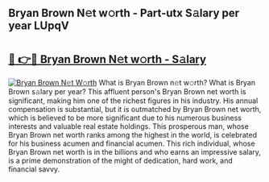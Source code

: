 ## Bryan Brown N𝚎t w𝚘rth - Part-utx S𝚊lary per year LUpqV

# <h2><a href="http://gc47vbl.nevu.top/?p=Bryan+Brown">🔗 👉🔴 Bryan Brown N𝚎t w𝚘rth - S𝚊lary</a></h2>

[![Bryan Brown N𝚎t W𝚘rth](https://i.imgur.com/Oavwk0R.jpeg)](http://gc47vbl.nevu.top/?p=Bryan+Brown)
What is Bryan Brown n𝚎t w𝚘rth? What is Bryan Brown s𝚊lary per year?
This affluent person's Bryan Brown net worth is significant, making him one of the richest figures in his industry. His annual compensation is substantial, but it is outmatched by Bryan Brown net worth, which is believed to be more significant due to his numerous business interests and valuable real estate holdings. This prosperous man, whose Bryan Brown net worth ranks among the highest in the world, is celebrated for his business acumen and financial acumen. This rich individual, whose Bryan Brown net worth is in the billions and who earns an impressive salary, is a prime demonstration of the might of dedication, hard work, and financial savvy.
